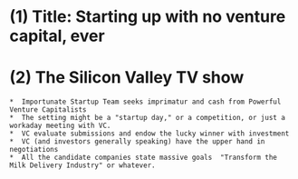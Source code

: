 # (1) Title:  Starting up with no venture capital, ever

# (2) The Silicon Valley TV show

    *  Importunate Startup Team seeks imprimatur and cash from Powerful Venture Capitalists
    *  The setting might be a "startup day," or a competition, or just a workaday meeting with VC.
    *  VC evaluate submissions and endow the lucky winner with investment
    *  VC (and investors generally speaking) have the upper hand in negotiations
    *  All the candidate companies state massive goals  "Transform the Milk Delivery Industry" or whatever.
